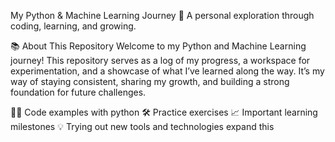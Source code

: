 My Python & Machine Learning Journey 🚀
A personal exploration through coding, learning, and growing.

📚 About This Repository
Welcome to my Python and Machine Learning journey! This repository serves as a log of my progress, a workspace for experimentation, and a showcase of what I’ve learned along the way. It’s my way of staying consistent, sharing my growth, and building a strong foundation for future challenges.

👩‍💻 Code examples with python
🛠️ Practice exercises 
📈 Important learning milestones
💡 Trying out new tools and technologies expand this 
